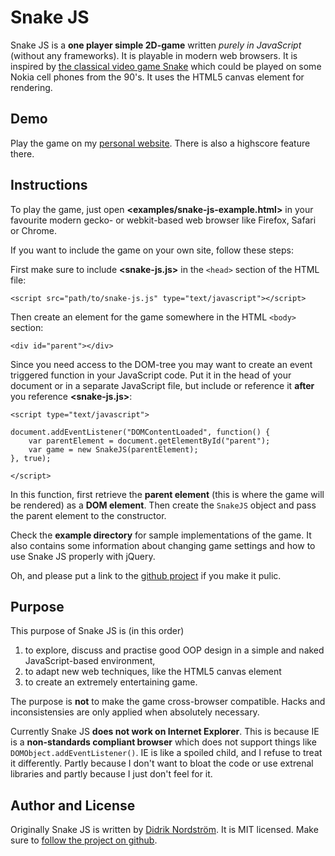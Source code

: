 Snake JS
========
Snake JS is a **one player simple 2D-game** written *purely in JavaScript* (without any frameworks). It is playable in modern web browsers. It is inspired by [the classical video game Snake][1] which could be played on some Nokia cell phones from the 90's. It uses the HTML5 canvas element for rendering.

Demo
----
Play the game on my [personal website][4]. There is also a highscore feature there.

Instructions
------------
To play the game, just open **&lt;examples/snake-js-example.html&gt;** in your favourite modern gecko- or webkit-based web browser like Firefox, Safari or Chrome.

If you want to include the game on your own site, follow these steps:

First make sure to include **&lt;snake-js.js&gt;** in the `<head>` section of the HTML file:

	<script src="path/to/snake-js.js" type="text/javascript"></script>

Then create an element for the game somewhere in the HTML `<body>` section:  

	<div id="parent"></div>

Since you need access to the DOM-tree you may want to create an event triggered function in your JavaScript code. Put it in the head of your document or in a separate JavaScript file, but include or reference it **after** you reference **&lt;snake-js.js&gt;**:

	<script type="text/javascript">
	
	document.addEventListener("DOMContentLoaded", function() {
		var parentElement = document.getElementById("parent");
		var game = new SnakeJS(parentElement);
	}, true);
	
	</script>

In this function, first retrieve the **parent element** (this is where the game will be rendered) as a **DOM element**. Then create the `SnakeJS` object and pass the parent element to the constructor.

Check the **example directory** for sample implementations of the game. It also contains some information about changing game settings and how to use Snake JS properly with jQuery.

Oh, and please put a link to the [github project][3] if you make it pulic.

Purpose
-------
This purpose of Snake JS is (in this order)

1.	to explore, discuss and practise good OOP design
	in a simple and naked JavaScript-based environment,
2.	to adapt new web techniques, like the HTML5 canvas element
3.	to create an extremely entertaining game.

The purpose is **not** to make the game cross-browser compatible. Hacks and inconsistensies are only applied when absolutely necessary.

Currently Snake JS **does not work on Internet Explorer**. This is because IE is a **non-standards compliant browser** which does not support things like <code>DOMObject.addEventListener()</code>. IE is like a spoiled child, and I refuse to treat it differently. Partly because I don't want to bloat the code or use extrenal libraries and partly because I just don't feel for it.

Author and License
-----------
Originally Snake JS is written by [Didrik Nordström][2]. It is MIT licensed. Make sure to [follow the project on github][3].

[1]: http://en.wikipedia.org/wiki/Snake_(video_game)
[2]: http://betamos.se/
[3]: http://github.com/betamos/Snake-JS
[4]: http://betamos.se/bloggen/spela-snake-med-html5
